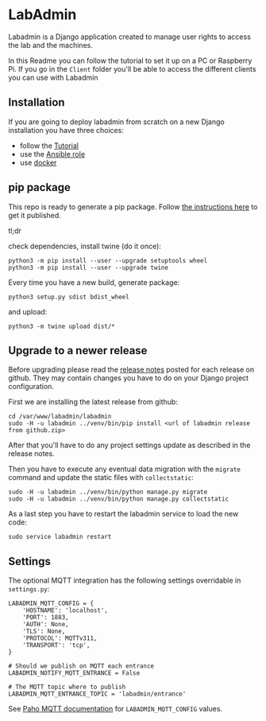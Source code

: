 # LabAdmin

Labadmin is a Django application created to manage user rights to access the lab and the machines.

In this Readme you can follow the tutorial to set it up on a PC or Raspberry Pi. If you go in the ```Client``` folder you'll be able to access the different clients you can use with Labadmin 

## Installation

If you are going to deploy labadmin from scratch on a new Django installation you have three choices:

- follow the [Tutorial](docs/tutorial.md)
- use the [Ansible role](https://github.com/OfficineArduinoTorino/ansible-labadmin/)
- use [docker](https://github.com/OfficineArduinoTorino/docker-labadmin/)

## pip package

This repo is ready to generate a pip package. Follow [the instructions here](https://packaging.python.org/tutorials/packaging-projects/#create-an-account) to get it published.

tl;dr

check dependencies, install twine (do it once):
```
python3 -m pip install --user --upgrade setuptools wheel
python3 -m pip install --user --upgrade twine

```
Every time you have a new build, generate package:
```
python3 setup.py sdist bdist_wheel
```
and upload:
```
python3 -m twine upload dist/*
```


## Upgrade to a newer release

Before upgrading please read the [release notes](https://github.com/OfficineArduinoTorino/LabAdmin/releases) posted for each release on github.
They may contain changes you have to do on your Django project configuration.

First we are installing the latest release from github:

```
cd /var/www/labadmin/labadmin
sudo -H -u labadmin ../venv/bin/pip install <url of labadmin release from github.zip>
```

After that you'll have to do any project settings update as described in the release notes.

Then you have to execute any eventual data migration with the `migrate` command and update the static
files with `collectstatic`:

```
sudo -H -u labadmin ../venv/bin/python manage.py migrate
sudo -H -u labadmin ../venv/bin/python manage.py collectstatic
```

As a last step you have to restart the labadmin service to load the new code:

```
sudo service labadmin restart
```

## Settings

The optional MQTT integration has the following settings overridable in `settings.py`:

```
LABADMIN_MQTT_CONFIG = {
    'HOSTNAME': 'localhost',
    'PORT': 1883,
    'AUTH': None,
    'TLS': None,
    'PROTOCOL': MQTTv311,
    'TRANSPORT': 'tcp',
}

# Should we publish on MQTT each entrance
LABADMIN_NOTIFY_MQTT_ENTRANCE = False

# The MQTT topic where to publish
LABADMIN_MQTT_ENTRANCE_TOPIC = 'labadmin/entrance'
```

See [Paho MQTT documentation](https://github.com/eclipse/paho.mqtt.python#single) for `LABADMIN_MQTT_CONFIG` values.
